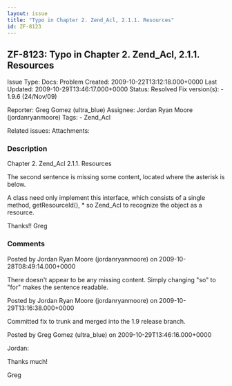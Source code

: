 ```yaml
---
layout: issue
title: "Typo in Chapter 2. Zend_Acl, 2.1.1. Resources"
id: ZF-8123
---
```


ZF-8123: Typo in Chapter 2. Zend\_Acl, 2.1.1. Resources
-------------------------------------------------------

 Issue Type: Docs: Problem Created: 2009-10-22T13:12:18.000+0000 Last Updated: 2009-10-29T13:46:17.000+0000 Status: Resolved Fix version(s): - 1.9.6 (24/Nov/09)
 
 Reporter:  Greg Gomez (ultra\_blue)  Assignee:  Jordan Ryan Moore (jordanryanmoore)  Tags: - Zend\_Acl
 
 Related issues: 
 Attachments: 
### Description

Chapter 2. Zend\_Acl 2.1.1. Resources

The second sentence is missing some content, located where the asterisk is below.

A class need only implement this interface, which consists of a single method, getResourceId(), \* so Zend\_Acl to recognize the object as a resource.

Thanks!! Greg

 

 

### Comments

Posted by Jordan Ryan Moore (jordanryanmoore) on 2009-10-28T08:49:14.000+0000

There doesn't appear to be any missing content. Simply changing "so" to "for" makes the sentence readable.

 

 

Posted by Jordan Ryan Moore (jordanryanmoore) on 2009-10-29T13:16:38.000+0000

Committed fix to trunk and merged into the 1.9 release branch.

 

 

Posted by Greg Gomez (ultra\_blue) on 2009-10-29T13:46:16.000+0000

Jordan:

Thanks much!

Greg

 

 